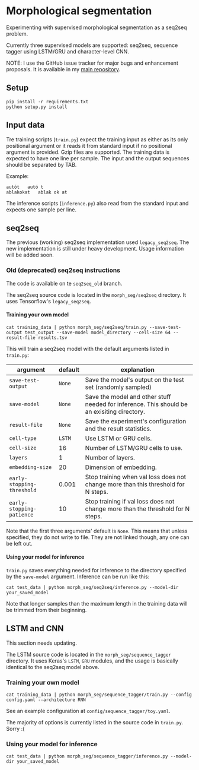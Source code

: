 # Morphological segmentation

Experimenting with supervised morphological segmentation as a seq2seq problem.

Currently three supervised models are supported: seq2seq, sequence tagger using LSTM/GRU  and character-level CNN.

NOTE: I use the GitHub issue tracker for major bugs and enhancement proposals.
It is available in my [main repository](https://github.com/juditacs/morph-segmentation/issues).

## Setup

    pip install -r requirements.txt
    python setup.py install

## Input data

Tre training scripts (`train.py`) expect the training input as either as its only positional argument or it reads it from standard input if no positional argument is provided.
Gzip files are supported.
The training data is expected to have one line per sample.
The input and the output sequences should be separated by TAB.

Example:

~~~
autót	autó t
ablakokat	ablak ok at
~~~

The inference scripts (`inference.py`) also read from the standard input and expects one sample per line.

## seq2seq

The previous (working) seq2seq implementation used `legacy_seq2seq`.
The new implementation is still under heavy development.
Usage information will be added soon.


### Old (deprecated) seq2seq instructions

The code is available on te `seq2seq_old` branch.

The seq2seq source code is located in the `morph_seg/seq2seq` directory.
It uses Tensorflow's `legacy_seq2seq`.

#### Training your own model

~~~
cat training_data | python morph_seg/seq2seq/train.py --save-test-output test_output --save-model model_directory --cell-size 64 --result-file results.tsv
~~~

This will train a seq2seq model with the default arguments listed in `train.py`:

| argument | default | explanation |
| ----- | ----- | ------ |
| `save-test-output` | `None` | Save the model's output on the test set (randomly sampled) |
| `save-model` | `None` |  Save the model and other stuff needed for inference. This should be an exisiting directory. |
| `result-file` | `None` | Save the experiment's configuration and the result statistics. |
| `cell-type` | `LSTM` | Use LSTM or GRU cells. |
| `cell-size` | 16 | Number of LSTM/GRU cells to use. |
| `layers` | 1 | Number of layers. |
| `embedding-size` | 20 | Dimension of embedding. |
| `early-stopping-threshold` | 0.001 | Stop training when val loss does not change more than this threshold for N steps. |
| `early-stopping-patience` | 10 | Stop training if val loss does not change more than the threshold for N steps. |

Note that the first three arguments' default is `None`.
This means that unless specified, they do not write to file.
They are not linked though, any one can be left out.

#### Using your model for inference

`train.py` saves everything needed for inference to the directory specified by the `save-model` argument.
Inference can be run like this:

~~~
cat test_data | python morph_seg/seq2seq/inference.py --model-dir your_saved_model
~~~

Note that longer samples than the maximum length in the training data will be trimmed from their beginning.

## LSTM and CNN

This section needs updating.

The LSTM source code is located in the `morph_seg/sequence_tagger` directory.
It uses Keras's `LSTM`, `GRU` modules, and the usage is basically identical to the seq2seq model above.

### Training your own model

~~~
cat training_data | python morph_seg/sequence_tagger/train.py --config config.yaml --architecture RNN
~~~

See an example configuration at `config/sequence_tagger/toy.yaml`.

The majority of options is currently listed in the source code in `train.py`. Sorry :(

### Using your model for inference

~~~
cat test_data | python morph_seg/sequence_tagger/inference.py --model-dir your_saved_model
~~~
